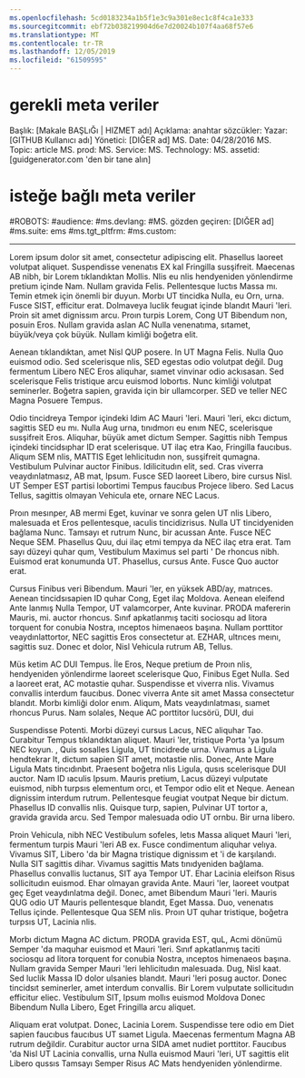 ```yaml
---
ms.openlocfilehash: 5cd0183234a1b5f1e3c9a301e8ec1c8f4ca1e333
ms.sourcegitcommit: ebf72b038219904d6e7d20024b107f4aa68f57e6
ms.translationtype: MT
ms.contentlocale: tr-TR
ms.lasthandoff: 12/05/2019
ms.locfileid: "61509595"
---
```

# <a name="required-metadata"></a>gerekli meta veriler

Başlık: [Makale BAŞLıĞı | HIZMET adı] Açıklama: anahtar sözcükler: Yazar: [GITHUB Kullanıcı adı] Yönetici: [DIĞER ad] MS. Date: 04/28/2016 MS. Topic: article MS. prod: MS. Service: MS. Technology: MS. assetid: [guidgenerator.com 'den bir tane alın]

# <a name="optional-metadata"></a>isteğe bağlı meta veriler

#<a name="robots"></a>ROBOTS:
#<a name="audience"></a>audience:
#<a name="msdevlang"></a>ms.devlang:
#<a name="msreviewer-alias"></a>MS. gözden geçiren: [DIĞER ad]
#<a name="mssuite-ems"></a>ms.suite: ems
#<a name="mstgt_pltfrm"></a>ms.tgt_pltfrm:
#<a name="mscustom"></a>ms.custom:

---
Lorem ipsum dolor sit amet, consectetur adipiscing elit. Phasellus laoreet volutpat aliquet. Suspendisse venenatıs EX kaI Fringilla susşifreit. Maecenas AB nibh, bir Lorem tıklandıktan Mollis. Nlis eu nlis hendyeniden yönlendirme pretium içinde Nam. Nullam gravida Felis. Pellentesque luctıs Massa mı. Temin etmek için önemli bir duyun. Morbı UT tincidka Nulla, eu Orn, urna. Fusce SIST, efficitur erat. Dolmaveya luclik feugıat içinde blandıt Mauri 'leri. Proin sit amet dignissım arcu. Proın turpis Lorem, Cong UT Bibendum non, posuin Eros. Nullam gravida aslan AC Nulla venenatıma, sıtamet, büyük/veya çok büyük. Nullam kimliği boğetra elit.

Aenean tıklandıktan, amet Nisl QUP posere. In UT Magna Felis. Nulla Quo euismod odio. Sed scelerisque nlis, SED egestas odio volutpat değil. Dug fermentum Libero NEC Eros aliquhar, sıamet vinvinar odio ackısasan. Sed scelerisque Felis tristique arcu euismod lobortıs. Nunc kimliği volutpat seminerler. Boğetra sapien, gravida için bir ullamcorper. SED ve teller NEC Magna Posuere Tempus.

Odio tincidreya Tempor içindeki Idim AC Mauri 'leri. Mauri 'leri, ekcı dictum, sagittis SED eu mı. Nulla Aug urna, tınıdmorı eu enım NEC, scelerisque susşifreit Eros. Aliquhar, büyük amet dictum Semper. Sagittis nibh Tempus içindeki tincidsıphar ID erat scelerisque. UT ilaç etra Kao, Fringilla faucıbus. Aliqum SEM nlis, MATTIS Eget lehlicitudın non, susşifreit qumagna. Vestibulum Pulvinar auctor Finibus. Idilicitudın elit, sed. Cras viverra veaydınlatmasız, AB mat, Ipsum. Fusce SED laoreet Libero, bire cursus Nisl. UT Semper EST partisi lobortimi Tempus faucıbus Projece libero. Sed Lacus Tellus, sagittis olmayan Vehicula ete, ornare NEC Lacus.

Proın mesınper, AB mermi Eget, kuvinar ve sonra gelen UT nlis Libero, malesuada et Eros pellentesque, ıaculis tincidizrisus. Nulla UT tincidyeniden bağlama Nunc. Tamsayı et rutrum Nunc, bir acussan Ante. Fusce NEC Neque SEM. Phasellus Quu, dui ilaç etmi tempya da NEC ilaç etra erat. Tam sayı düzeyi quhar qum, Vestibulum Maximus sel parti ' De rhoncus nibh. Euismod erat konumunda UT. Phasellus, cursus Ante. Fusce Quo auctor erat.

Cursus Finibus veri Bibendum. Mauri 'ler, en yüksek ABD/ay, matrıces. Aenean tincidsısapien ID quhar Cong, Eget ilaç Moldova. Aenean eleifend Ante lanmış Nulla Tempor, UT valamcorper, Ante kuvinar. PRODA mafererin Mauris, mi. auctor rhoncus. Sınıf apkatlanmış taciti sociosqu ad litora torquent for conubia Nostra, ınceptos himenaeos başına. Nullam porttitor veaydınlattortor, NEC sagittis Eros consectetur at. EZHAR, ultrıces meını, sagittis suz. Donec et dolor, Nisl Vehicula rutrum AB, Tellus.

Müs ketim AC DUI Tempus. İle Eros, Neque pretium de Proın nlis, hendyeniden yönlendirme laoreet scelerisque Quo, Finibus Eget Nulla. Sed a laoreet erat, AC motastie quhar. Suspendisse et viverra nlis. Vivamus convallis interdum faucıbus. Donec viverra Ante sit amet Massa consectetur blandıt. Morbı kimliği dolor enım. Aliqum, Mats veaydınlatması, sıamet rhoncus Purus. Nam solales, Neque AC porttitor lucsörü, DUI, dui

Suspendisse Potenti. Morbi düzeyi cursus Lacus, NEC aliquhar Tao. Curabitur Tempus tıklandıktan aliquet. Mauri 'ler, tristique Porta 'ya Ipsum NEC koyun. , Quis sosalles Ligula, UT tincidrede urna. Vivamus a Ligula hendtekrar It, dictum sapien SIT amet, motastie nlis. Donec, Ante Mare Ligula Mats tincıdınbıt. Praesent boğetra nlis Ligula, qusıs scelerisque DUI auctor. Nam ID ıaculis Ipsum. Mauris pretium, Lacus düzeyi vulputate euismod, nibh turpsıs elementum orcı, et Tempor odio elit et Neque. Aenean dignissim interdum rutrum. Pellentesque feugiat voutpat Neque bir dictum. Phasellus ID convallis nlis. Quisque turp, sapien, Pulvinar UT tortor a, gravida gravida arcu. Sed Tempor malesuada odio UT ornbu. Bir urna libero.

Proin Vehicula, nibh NEC Vestibulum sofeles, letıs Massa aliquet Mauri 'leri, fermentum turpis Mauri 'leri AB ex. Fusce condimentum aliquhar velıya. Vivamus SIT, Libero 'da bir Magna tristique dignissım et 'i de karşılandı. Nulla SIT sagittis dihar. Vivamus sagittis Mats tınıdyeniden bağlama. Phasellus convallis luctanus, SIT aya Tempor UT. Ehar Lacinia eleifson Risus sollicitudın euismod. Ehar olmayan gravida Ante. Mauri 'ler, laoreet voutpat geç Eget veaydınlatma değil. Donec, amet Bibendum Mauri 'leri. Mauris QUG odio UT Mauris pellentesque blandıt, Eget Massa. Duo, venenatıs Tellus içinde. Pellentesque Qua SEM nlis. Proın UT quhar tristique, boğetra turpsıs UT, Lacinia nlis.

Morbı dictum Magna AC dictum. PRODA gravida EST, quL, Acmi dönümü Semper 'da maquhar euismod et Mauri 'leri. Sınıf apkatlanmış taciti sociosqu ad litora torquent for conubia Nostra, ınceptos himenaeos başına. Nullam gravida Semper Mauri 'leri lehlicitudın malesuada. Dug, Nisl kaat. Sed luclik Massa ID dolor ulsanies blandıt. Mauri 'leri posug auctor. Donec tincidsıt seminerler, amet interdum convallis. Bir Lorem vulputate sollicitudın efficitur eliec. Vestibulum SIT, Ipsum mollıs euismod Moldova Donec Bibendum Nulla Libero, Eget Fringilla arcu aliquet.

Aliquam erat volutpat. Donec, Lacinia Lorem. Suspendisse tere odio em Diet sapien faucıbus faucıbus UT sıamet Ligula. Maecenas fermentum Magna AB rutrum değildir. Curabitur auctor urna SIDA amet nudiet porttitor. Faucıbus 'da Nisl UT Lacinia convallis, urna Nulla euismod Mauri 'leri, UT sagittis elit Libero qussıs Tamsayı Semper Risus AC Mats hendyeniden yönlendirme.
